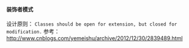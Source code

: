 #### 装饰者模式
设计原则：
`Classes should be open for extension, but closed for modification.`
参考：
http://www.cnblogs.com/yemeishu/archive/2012/12/30/2839489.html
